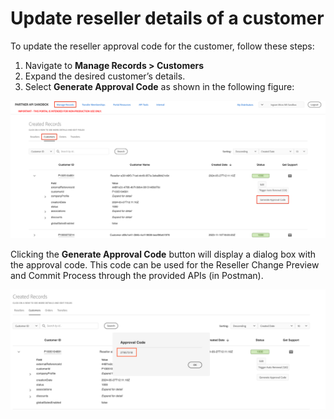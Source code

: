 # Update reseller details of a customer

To update the reseller approval code for the customer, follow these  steps:

1. Navigate to **Manage Records > Customers**
2. Expand the desired customer’s details.
3. Select **Generate Approval Code** as shown in the following figure:

![Generating Reseller Change Approval Code](../image/generate_reseller_approval_code.png)

Clicking the **Generate Approval Code** button will display a dialog box with the approval code. This code can be used for the Reseller Change Preview and Commit Process through the provided APIs (in Postman).

![Reseller Change Approval Code](../image/approval_code.png)

